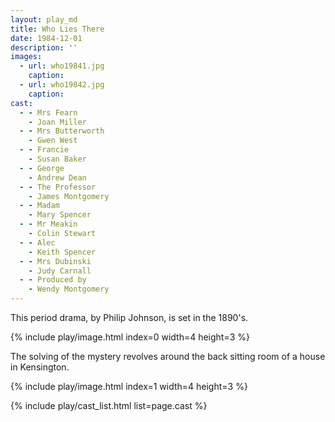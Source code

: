 ```yaml
---
layout: play_md
title: Who Lies There
date: 1984-12-01
description: ''
images:
  - url: who19841.jpg
    caption:
  - url: who19842.jpg
    caption:
cast:
  - - Mrs Fearn
    - Joan Miller
  - - Mrs Butterworth
    - Gwen West
  - - Francie
    - Susan Baker
  - - George
    - Andrew Dean
  - - The Professor
    - James Montgomery
  - - Madam 
    - Mary Spencer
  - - Mr Meakin
    - Colin Stewart
  - - Alec
    - Keith Spencer
  - - Mrs Dubinski
    - Judy Carnall
  - - Produced by
    - Wendy Montgomery
---
```


This period drama, by Philip Johnson, is set in the 1890's.

{% include play/image.html index=0 width=4 height=3 %}

The solving of the mystery revolves around the back sitting room of a house in Kensington.

{% include play/image.html index=1 width=4 height=3 %}

{% include play/cast_list.html list=page.cast %}
